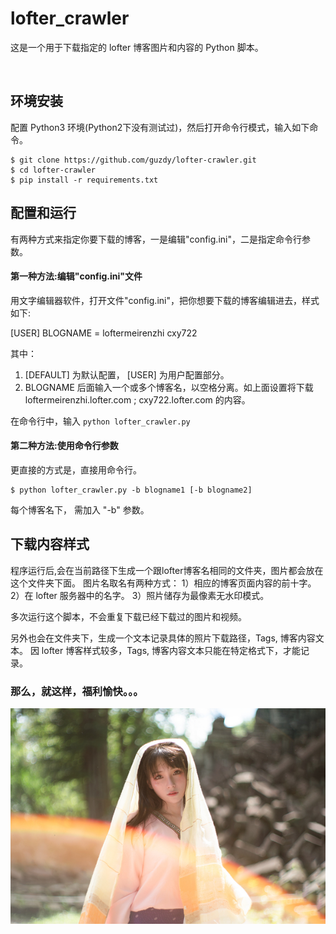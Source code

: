 lofter_crawler
==============

这是一个用于下载指定的 lofter 博客图片和内容的 Python 脚本。

<br />

环境安装
-------

配置 Python3 环境(Python2下没有测试过)，然后打开命令行模式，输入如下命令。

```shell
$ git clone https://github.com/guzdy/lofter-crawler.git
$ cd lofter-crawler
$ pip install -r requirements.txt
```


配置和运行
---------

有两种方式来指定你要下载的博客，一是编辑"config.ini"，二是指定命令行参数。
<br />

#### 第一种方法:编辑"config.ini"文件

用文字编辑器软件，打开文件"config.ini"，把你想要下载的博客编辑进去，样式如下:


[USER]
BLOGNAME = loftermeirenzhi cxy722


其中：
1) [DEFAULT] 为默认配置， [USER] 为用户配置部分。
2) BLOGNAME 后面输入一个或多个博客名，以空格分离。如上面设置将下载 loftermeirenzhi.lofter.com ; cxy722.lofter.com 的内容。

在命令行中，输入 `python lofter_crawler.py`
<br />

#### 第二种方法:使用命令行参数

更直接的方式是，直接用命令行。

```shell
$ python lofter_crawler.py -b blogname1 [-b blogname2]
```

每个博客名下， 需加入 "-b" 参数。
<br />

下载内容样式
-----------

程序运行后,会在当前路径下生成一个跟lofter博客名相同的文件夹，图片都会放在这个文件夹下面。
图片名取名有两种方式：
1）相应的博客页面内容的前十字。
2）在 lofter 服务器中的名字。
3）照片储存为最像素无水印模式。

多次运行这个脚本，不会重复下载已经下载过的图片和视频。

另外也会在文件夹下，生成一个文本记录具体的照片下载路径，Tags, 博客内容文本。
因 lofter 博客样式较多，Tags, 博客内容文本只能在特定格式下，才能记录。
<br />

### 那么，就这样，福利愉快。。。
![福利](fl.jpg)

